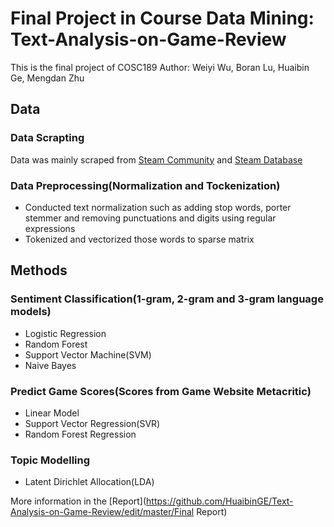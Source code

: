 # Final Project in Course Data Mining: Text-Analysis-on-Game-Review
This is the final project of COSC189
Author: Weiyi Wu, Boran Lu, Huaibin Ge, Mengdan Zhu
## Data
### Data Scrapting
Data was mainly scraped from [Steam Community](https://steamcommunity.com/app) and [Steam Database](https://steamdb.info/graph/)
### Data Preprocessing(Normalization and Tockenization)
* Conducted text normalization such as adding stop words, porter stemmer and removing punctuations and digits using regular expressions
* Tokenized and vectorized those words to sparse matrix
## Methods
### Sentiment Classification(1-gram, 2-gram and 3-gram language models)
* Logistic Regression
* Random Forest
* Support Vector Machine(SVM)
* Naive Bayes
### Predict Game Scores(Scores from Game Website Metacritic)
* Linear Model
* Support Vector Regression(SVR)
* Random Forest Regression
### Topic Modelling
* Latent Dirichlet Allocation(LDA)

More information in the [Report](https://github.com/HuaibinGE/Text-Analysis-on-Game-Review/edit/master/Final Report)
